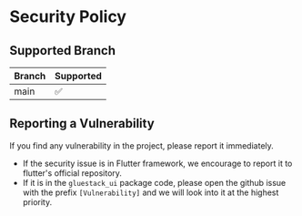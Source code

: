 # Security Policy

## Supported Branch

| Branch | Supported          |
| ------ | ------------------ |
| main   | :white_check_mark: |

## Reporting a Vulnerability

If you find any vulnerability in the project, please report it immediately.

- If the security issue is in Flutter framework, we encourage to report it to flutter's official repository.
- If it is in the `gluestack_ui` package code, please open the github issue with the prefix `[Vulnerability]` and we will look into it at the highest priority.
